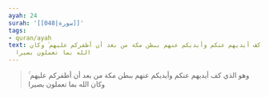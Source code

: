 ```yaml
---
ayah: 24
surah: '[[048|سورة]]'
tags:
- quran/ayah
text: وهو الذي كف أيديهم عنكم وأيديكم عنهم ببطن مكة من بعد أن أظفركم عليهم ۚ وكان
  الله بما تعملون بصيرا
---
```

> وهو الذي كف أيديهم عنكم وأيديكم عنهم ببطن مكة من بعد أن أظفركم عليهم ۚ وكان الله بما تعملون بصيرا
